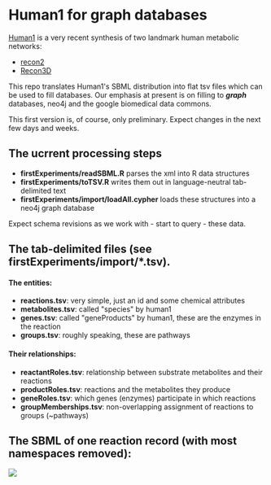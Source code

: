# Human1 for graph databases
[Human1](https://www.chalmers.se/en/departments/bio/news/Pages/The-next-generation-of-human-metabolic-modelling.aspx) is a very recent synthesis of two landmark human metabolic networks:

 - [recon2](https://www.ncbi.nlm.nih.gov/pmc/articles/PMC4896983/)
 - [Recon3D](https://www.nature.com/articles/nbt.4072)
 
This repo translates Human1's SBML distribution into flat tsv files which can be used to fill
databases.  Our emphasis at present is on filling to <b><i>graph</i></b> databases, neo4j and the google
biomedical data commons.

This first version is, of course, only preliminary.  Expect changes in the next few days and weeks.

## The ucrrent processing steps

 - <b>firstExperiments/readSBML.R</b> parses the xml into R data structures
 - <b>firstExperiments/toTSV.R</b> writes them out in language-neutral tab-delimited text
 - <b>firstExperiments/import/loadAll.cypher</b> loads these structures into a neo4j graph database

Expect schema revisions as we work with - start to query - these data.

## The tab-delimited files (see firstExperiments/import/*.tsv).

#### The entities:

  - <b>reactions.tsv</b>:  very simple, just an id and some chemical attributes
  - <b>metabolites.tsv</b>: called "species" by human1
  - <b>genes.tsv</b>:  called "geneProducts" by human1, these are the enzymes in the reaction
  - <b>groups.tsv</b>: roughly speaking, these are pathways

#### Their relationships:

  - <b>reactantRoles.tsv</b>:  relationship between substrate metabolites and their reactions
  - <b>productRoles.tsv</b>:  reactions and the metabolites they produce
  - <b>geneRoles.tsv</b>:  which genes (enzymes) participate in which reactions
  - <b>groupMemberships.tsv</b>: non-overlapping assignment of reactions to groups (~pathways)

## The SBML of one reaction record (with most namespaces removed):
  
<img src="https://github.com/paul-shannon/human1-for-graphDatabases/blob/main/human1-sbml-1-reaction.png">
